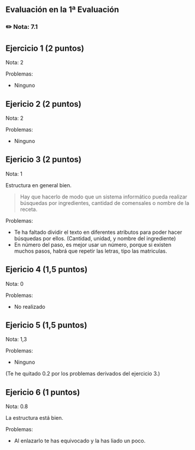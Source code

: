 ## Evaluación en la 1ª Evaluación

### ✏️ Nota: 7.1

## Ejercicio 1 (2 puntos)

Nota: 2

Problemas:
- Ninguno


## Ejericio 2 (2 puntos)

Nota: 2

Problemas:
- Ninguno



## Ejericio 3 (2 puntos)

Nota: 1

Estructura en general bien.

> Hay que hacerlo de modo que un sistema informático pueda realizar búsquedas por ingredientes, cantidad de comensales o nombre de la receta.

Problemas:
- Te ha faltado dividir el texto en diferentes atributos para poder hacer búsquedas por ellos. (Cantidad, unidad, y nombre del ingrediente)
- En número del paso, es mejor usar un número, porque si existen muchos pasos, habrá que repetir las letras, tipo las matriculas.



## Ejericio 4 (1,5 puntos)

Nota: 0

Problemas:
- No realizado
  


## Ejericio 5 (1,5 puntos)

Nota: 1,3

Problemas:
- Ninguno

(Te he quitado 0.2 por los problemas derivados del ejercicio 3.)


## Ejericio 6 (1 puntos)

Nota: 0.8

La estructura está bien.

Problemas:
- Al enlazarlo te has equivocado y la has liado un poco.
